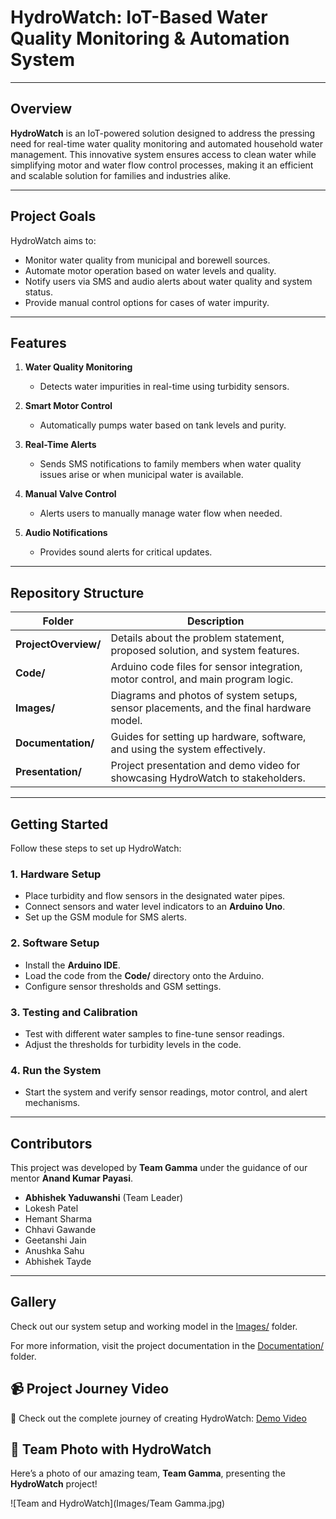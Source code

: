 # **HydroWatch: IoT-Based Water Quality Monitoring & Automation System**

---

## **Overview**

**HydroWatch** is an IoT-powered solution designed to address the pressing need for real-time water quality monitoring and automated household water management. This innovative system ensures access to clean water while simplifying motor and water flow control processes, making it an efficient and scalable solution for families and industries alike.

---

## **Project Goals**

HydroWatch aims to:  
- Monitor water quality from municipal and borewell sources.  
- Automate motor operation based on water levels and quality.  
- Notify users via SMS and audio alerts about water quality and system status.  
- Provide manual control options for cases of water impurity.  

---

## **Features**

1. **Water Quality Monitoring**  
   - Detects water impurities in real-time using turbidity sensors.

2. **Smart Motor Control**  
   - Automatically pumps water based on tank levels and purity.

3. **Real-Time Alerts**  
   - Sends SMS notifications to family members when water quality issues arise or when municipal water is available.

4. **Manual Valve Control**  
   - Alerts users to manually manage water flow when needed.

5. **Audio Notifications**  
   - Provides sound alerts for critical updates.

---

## **Repository Structure**

| **Folder**          | **Description**                                                                 |
|----------------------|---------------------------------------------------------------------------------|
| **ProjectOverview/** | Details about the problem statement, proposed solution, and system features.    |
| **Code/**            | Arduino code files for sensor integration, motor control, and main program logic. |
| **Images/**          | Diagrams and photos of system setups, sensor placements, and the final hardware model. |
| **Documentation/**   | Guides for setting up hardware, software, and using the system effectively.      |
| **Presentation/**    | Project presentation and demo video for showcasing HydroWatch to stakeholders.   |

---

## **Getting Started**

Follow these steps to set up HydroWatch:  

### **1. Hardware Setup**  
   - Place turbidity and flow sensors in the designated water pipes.  
   - Connect sensors and water level indicators to an **Arduino Uno**.  
   - Set up the GSM module for SMS alerts.  

### **2. Software Setup**  
   - Install the **Arduino IDE**.  
   - Load the code from the **Code/** directory onto the Arduino.  
   - Configure sensor thresholds and GSM settings.  

### **3. Testing and Calibration**  
   - Test with different water samples to fine-tune sensor readings.  
   - Adjust the thresholds for turbidity levels in the code.  

### **4. Run the System**  
   - Start the system and verify sensor readings, motor control, and alert mechanisms.  

---

## **Contributors**

This project was developed by **Team Gamma** under the guidance of our mentor **Anand Kumar Payasi**.  

- **Abhishek Yaduwanshi** (Team Leader)  
- Lokesh Patel  
- Hemant Sharma  
- Chhavi Gawande  
- Geetanshi Jain  
- Anushka Sahu  
- Abhishek Tayde  

---

## **Gallery**

Check out our system setup and working model in the [Images/](Images/) folder.  

For more information, visit the project documentation in the [Documentation/](Documentation/) folder.  

## 📹 Project Journey Video  

🎥 Check out the complete journey of creating HydroWatch: [Demo Video](Presentation/DemoVideo.mp4)  


## 📸 **Team Photo with HydroWatch**

Here’s a photo of our amazing team, **Team Gamma**, presenting the **HydroWatch** project!  

![Team and HydroWatch](Images/Team Gamma.jpg)  



